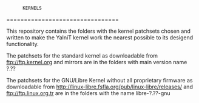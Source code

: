           KERNELS
================================

This repository contains the folders with the
kernel patchsets chosen and written to make the 
YaIniT kernel work the nearest possible to its desigend functionality.

The patchsets for the standard kernel as downloadable from 
ftp://ftp.kernel.org    and mirrors
are in the folders with main version name  ?.??

The patchsets for the GNU/Libre Kernel without all proprietary
firmware as downloadable from 
http://linux-libre.fsfla.org/pub/linux-libre/releases/     and     ftp://ftp.linux.org.tr 
are in the folders with the name libre-?.??-gnu


 
